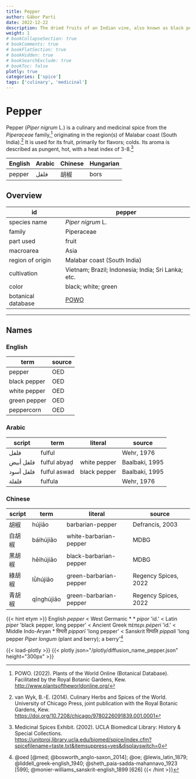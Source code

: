 ```yaml
---
title: Pepper
author: Gábor Parti
date: 2022-12-22
description: The dried fruits of an Indian vine, also known as black pepper.
weight: 1
# bookCollapseSection: true
# bookComments: true
# bookFlatSection: true
# bookHidden: true
# bookSearchExclude: true
# bookToc: false
plotly: true
categories: ['spice']
tags: ['culinary', 'medicinal']
---
```


# Pepper

Pepper (*Piper nigrum* L.) is a culinary and medicinal spice from the *Piperaceae* family,[^powo] originating in the region(s) of Malabar coast (South India).[^van_wyk_culinary_2014] It is used for its fruit, primarily for flavors; colds. Its aroma is described as pungent, hot, with a heat index of 3-8.[^ucla_medicinal_2002]

|English|Arabic|Chinese|Hungarian|
|-------|------|-------|---------|
| pepper| فلفل |   胡椒  |   bors  |

## Overview

|        id        |                       pepper                      |
|------------------|---------------------------------------------------|
|   species name   |                 *Piper nigrum* L.                 |
|      family      |                     Piperaceae                    |
|     part used    |                       fruit                       |
|     macroarea    |                        Asia                       |
| region of origin |            Malabar coast (South India)            |
|    cultivation   | Vietnam; Brazil; Indonesia; India; Sri Lanka; etc.|
|       color      |                black; white; green                |
|botanical database|[POWO](https://powo.science.kew.org/taxon/682369-1)|

***

## Names

### English

|    term    |source|
|------------|------|
|   pepper   |  OED |
|black pepper|  OED |
|white pepper|  OED |
|green pepper|  OED |
| peppercorn |  OED |

### Arabic

|  script |    term    |   literal  |    source    |
|---------|------------|------------|--------------|
|   فلفل  |   fulful   |            |  Wehr, 1976  |
|فلفل أبيض|fulful abyaḍ|white pepper|Baalbaki, 1995|
|فلفل أسود|fulful aswad|black pepper|Baalbaki, 1995|
|  فلفلة  |   fulfula  |            |  Wehr, 1976  |

### Chinese

|script|   term   |        literal       |       source       |
|------|----------|----------------------|--------------------|
|  胡椒  |  hújiāo  |   barbarian-pepper   |   Defrancis, 2003  |
|  白胡椒 | báihújiāo|white-barbarian-pepper|        MDBG        |
|  黑胡椒 | hēihújiāo|black-barbarian-pepper|        MDBG        |
|  綠胡椒 | lǜhújiāo |green-barbarian-pepper|Regency Spices, 2022|
|  青胡椒 |qīnghújiāo|green-barbarian-pepper|Regency Spices, 2022|


{{< hint etym >}}
English *pepper* < West Germanic * * *pipor* 'id.' < Latin *piper* 'black pepper, long pepper' < Ancient Greek πέπερι *péperi* 'id.' < Middle Indo-Aryan * पिप्परी *pipparī* 'long pepper' < Sanskrit पिप्पलि *pippali* 'long pepper *Piper longum* (plant and berry); a berry'[^1] 
 [^1]: @oed [@med; @bosworth_anglo-saxon_2014]; @oe; @lewis_latin_1879; @liddell_greek-english_1940; @sheth_paia-sadda-mahannavo_1923 [599]; @monier-williams_sanskrit-english_1899 [626]
{{< /hint >}}

{{< load-plotly >}}
{{< plotly json="/plotly/diffusion_name_pepper.json" height="300px" >}}

[^powo]: POWO. (2022). Plants of the World Online (Botanical Database). Facilitated by the Royal Botanic Gardens, Kew. http://www.plantsoftheworldonline.org/
[^van_wyk_culinary_2014]: van Wyk, B.-E. (2014). Culinary Herbs and Spices of the World. University of Chicago Press, joint publication with the Royal Botanic Gardens, Kew. https://doi.org/10.7208/chicago/9780226091839.001.0001
[^ucla_medicinal_2002]: Medicinal Spices Exhibit. (2002). UCLA Biomedical Library: History & Special Collections. https://unitproj.library.ucla.edu/biomed/spice/index.cfm?spicefilename=taste.txt&itemsuppress=yes&displayswitch=0

